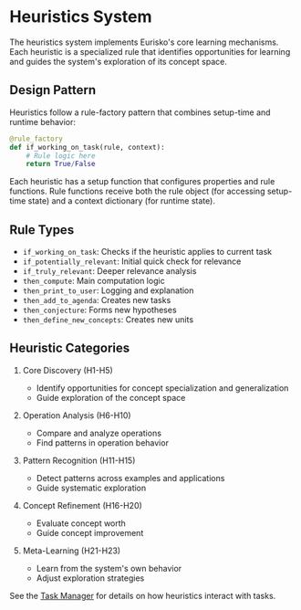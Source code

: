 # Heuristics System

The heuristics system implements Eurisko's core learning mechanisms. Each heuristic is a specialized rule that identifies opportunities for learning and guides the system's exploration of its concept space.

## Design Pattern

Heuristics follow a rule-factory pattern that combines setup-time and runtime behavior:

```python
@rule_factory
def if_working_on_task(rule, context):
    # Rule logic here
    return True/False
```

Each heuristic has a setup function that configures properties and rule functions. Rule functions receive both the rule object (for accessing setup-time state) and a context dictionary (for runtime state).

## Rule Types

- `if_working_on_task`: Checks if the heuristic applies to current task
- `if_potentially_relevant`: Initial quick check for relevance
- `if_truly_relevant`: Deeper relevance analysis
- `then_compute`: Main computation logic
- `then_print_to_user`: Logging and explanation
- `then_add_to_agenda`: Creates new tasks
- `then_conjecture`: Forms new hypotheses
- `then_define_new_concepts`: Creates new units

## Heuristic Categories

1. Core Discovery (H1-H5)
   - Identify opportunities for concept specialization and generalization
   - Guide exploration of the concept space

2. Operation Analysis (H6-H10)
   - Compare and analyze operations
   - Find patterns in operation behavior

3. Pattern Recognition (H11-H15)
   - Detect patterns across examples and applications
   - Guide systematic exploration

4. Concept Refinement (H16-H20)
   - Evaluate concept worth
   - Guide concept improvement

5. Meta-Learning (H21-H23)
   - Learn from the system's own behavior
   - Adjust exploration strategies

See the [Task Manager](../tasks/README.md) for details on how heuristics interact with tasks.
